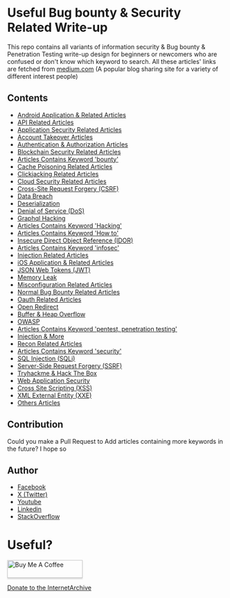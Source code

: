 # Useful Bug bounty & Security Related Write-up

This repo contains all variants of information security & Bug bounty & Penetration Testing write-up design for beginners or newcomers who are confused or don't know which keyword to search.
All these articles' links are fetched from [medium.com](https://medium.com/) (A popular blog sharing site for a variety of different interest people)

## Contents

- [Android Application & Related Articles](https://github.com/x1337loser/bug-bounty-writeup/blob/main/src/android-app.md)
- [API Related Articles](https://github.com/x1337loser/bug-bounty-writeup/blob/main/src/api.md)
- [Application Security Related Articles](https://github.com/x1337loser/bug-bounty-writeup/blob/main/src/application-security.md)
- [Account Takeover Articles](https://github.com/x1337loser/bug-bounty-writeup/blob/main/src/ato.md)
- [Authentication & Authorization Articles](https://github.com/x1337loser/bug-bounty-writeup/blob/main/src/auth-n-auth.md)
- [Blockchain Security Related Articles](https://github.com/x1337loser/bug-bounty-writeup/blob/main/src/blockchain.md)
- [Articles Contains Keyword 'bounty'](https://github.com/x1337loser/bug-bounty-writeup/blob/main/src/bounty.md)
- [Cache Poisoning Related Articles](https://github.com/x1337loser/bug-bounty-writeup/blob/main/src/cache-poisoning.md)
- [Clickjacking Related Articles](https://github.com/x1337loser/bug-bounty-writeup/blob/main/src/clickjacking.md)
- [Cloud Security Related Articles](https://github.com/x1337loser/bug-bounty-writeup/blob/main/src/cloud-security.md)
- [Cross-Site Request Forgery (CSRF)](https://github.com/x1337loser/bug-bounty-writeup/blob/main/src/csrf.md)
- [Data Breach](https://github.com/x1337loser/bug-bounty-writeup/blob/main/src/data-breach.md)
- [Deserialization](https://github.com/x1337loser/bug-bounty-writeup/blob/main/src/deserialize.md)
- [Denial of Service (DoS)](https://github.com/x1337loser/bug-bounty-writeup/blob/main/src/dos.md)
- [Graphql Hacking](https://github.com/x1337loser/bug-bounty-writeup/blob/main/src/graphql.md)
- [Articles Contains Keyword 'Hacking'](https://github.com/x1337loser/bug-bounty-writeup/blob/main/src/hacking-keyword.md)
- [Articles Contains Keyword 'How to'](https://github.com/x1337loser/bug-bounty-writeup/blob/main/src/how-to.md)
- [Insecure Direct Object Reference (IDOR)](https://github.com/x1337loser/bug-bounty-writeup/blob/main/src/idor.md)
- [Articles Contains Keyword 'infosec'](https://github.com/x1337loser/bug-bounty-writeup/blob/main/src/info-keword.md)
- [Injection Related Articles](https://github.com/x1337loser/bug-bounty-writeup/blob/main/src/injection.md)
- [iOS Application & Related Articles](https://github.com/x1337loser/bug-bounty-writeup/blob/main/src/ios.md)
- [JSON Web Tokens (JWT)](https://github.com/x1337loser/bug-bounty-writeup/blob/main/src/jwt-security.md)
- [Memory Leak](https://github.com/x1337loser/bug-bounty-writeup/blob/main/src/memory-leak.md)
- [Misconfiguration Related Articles](https://github.com/x1337loser/bug-bounty-writeup/blob/main/src/misconfig.md)
- [Normal Bug Bounty Related Articles](https://github.com/x1337loser/bug-bounty-writeup/blob/main/src/normal-bb-writeup.md)
- [Oauth Related Articles](https://github.com/x1337loser/bug-bounty-writeup/blob/main/src/oauth.md)
- [Open Redirect](https://github.com/x1337loser/bug-bounty-writeup/blob/main/src/open-redirect.md)
- [Buffer & Heap Overflow](https://github.com/x1337loser/bug-bounty-writeup/blob/main/src/overflow-issue.md)
- [OWASP](https://github.com/x1337loser/bug-bounty-writeup/blob/main/src/owasp.md)
- [Articles Contains Keyword 'pentest, penetration testing'](https://github.com/x1337loser/bug-bounty-writeup/blob/main/src/pentest.md)
- [Injection & More](https://github.com/x1337loser/bug-bounty-writeup/blob/main/src/rce-n-injection.md)
- [Recon Related Articles](https://github.com/x1337loser/bug-bounty-writeup/blob/main/src/recon.md)
- [Articles Contains Keyword 'security'](https://github.com/x1337loser/bug-bounty-writeup/blob/main/src/security-keyword.md)
- [SQL Injection (SQLi)](https://github.com/x1337loser/bug-bounty-writeup/blob/main/src/sqli.md)
- [Server-Side Request Forgery (SSRF)](https://github.com/x1337loser/bug-bounty-writeup/blob/main/src/ssrf.md)
- [Tryhackme & Hack The Box](https://github.com/x1337loser/bug-bounty-writeup/blob/main/src/tryhackme-htb.md)
- [Web Application Security](https://github.com/x1337loser/bug-bounty-writeup/blob/main/src/webapp-security.md)
- [Cross Site Scripting (XSS)](https://github.com/x1337loser/bug-bounty-writeup/blob/main/src/xss.md)
- [XML External Entity (XXE)](https://github.com/x1337loser/bug-bounty-writeup/blob/main/src/xxe.md)
- [Others Articles](https://github.com/x1337loser/bug-bounty-writeup/blob/main/src/others.md)


## Contribution

Could you make a Pull Request to Add articles containing more keywords in the future? I hope so

## Author

- [Facebook](https://www.facebook.com/x1337loser)
- [X (Twitter)](https://x.com/x1337loser)
- [Youtube](https://www.youtube.com/@x1337loser)
- [Linkedin](https://www.linkedin.com/in/x1337loser/)
- [StackOverflow](https://stackoverflow.com/users/27427757/x1337loser)

# Useful?

<a href="https://buymeacoff.ee/x1337loser" target="_blank"><img src="https://www.buymeacoffee.com/assets/img/custom_images/orange_img.png" alt="Buy Me A Coffee" style="height: 41px !important;width: 174px !important;box-shadow: 0px 3px 2px 0px rgba(190, 190, 190, 0.5) !important;-webkit-box-shadow: 0px 3px 2px 0px rgba(190, 190, 190, 0.5) !important;" ></a>

<a href="https://archive.org/donate">Donate to the InternetArchive</a>
